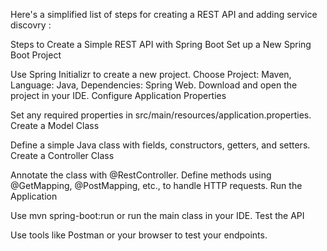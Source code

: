 
Here's a simplified list of steps for creating a REST API and adding service discovry :

Steps to Create a Simple REST API with Spring Boot
Set up a New Spring Boot Project

Use Spring Initializr to create a new project.
Choose Project: Maven, Language: Java, Dependencies: Spring Web.
Download and open the project in your IDE.
Configure Application Properties

Set any required properties in src/main/resources/application.properties.
Create a Model Class

Define a simple Java class with fields, constructors, getters, and setters.
Create a Controller Class

Annotate the class with @RestController.
Define methods using @GetMapping, @PostMapping, etc., to handle HTTP requests.
Run the Application

Use mvn spring-boot:run or run the main class in your IDE.
Test the API

Use tools like Postman or your browser to test your endpoints.
